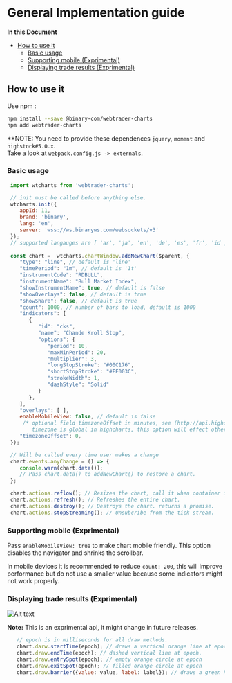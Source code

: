 # General Implementation guide

**In this Document**

-   [How to use it](#How-to-use-it)
    - [Basic usage](#basic-usage)
    - [Supporting mobile (Exprimental)](#supporting-mobile-(exprimental))
    - [Displaying trade results (Exprimental)](#displaying-trade-results-(exprimental))



## How to use it

Use npm :

```sh    
npm install --save @binary-com/webtrader-charts
npm add webtrader-charts
```

**NOTE: You need to provide these dependences `jquery`, `moment` and `highstock#5.0.x`.  
Take a look at `webpack.config.js -> externals`.  

### Basic usage

```js
 import wtcharts from 'webtrader-charts';

 // init must be called before anything else.
 wtcharts.init({
    appId: 11,
    brand: 'binary',
    lang: 'en',
    server: 'wss://ws.binaryws.com/websockets/v3'
 });
 // supported langauges are [ 'ar', 'ja', 'en', 'de', 'es', 'fr', 'id', 'it', 'pl', 'pt', 'ru', 'th', 'vi', 'zh_cn', 'zh_tw']
 
 const chart =  wtcharts.chartWindow.addNewChart($parent, {
    "type": "line", // default is 'line'
    "timePeriod": "1m", // default is '1t'
    "instrumentCode": "RDBULL",
    "instrumentName": "Bull Market Index",
    "showInstrumentName": true, // default is false
    "showOverlays": false, // default is true
    "showShare": false, // default is true
    "count": 1000, // number of bars to load, default is 1000
    "indicators": [
       {
          "id": "cks",
          "name": "Chande Kroll Stop",
          "options": {
             "period": 10,
             "maxMinPeriod": 20,
             "multiplier": 3,
             "longStopStroke": "#00C176",
             "shortStopStroke": "#FF003C",
             "strokeWidth": 1,
             "dashStyle": "Solid"
          }
       },
    ],
    "overlays": [ ],
    enableMobileView: false, // default is false
     /* optional field timezoneOffset in minutes, see (http://api.highcharts.com/highstock/global.timezoneOffset)
        timezone is global in highcharts, this option will effect other charts on the page */
    "timezoneOffset": 0,
 });

 // Will be called every time user makes a change
 chart.events.anyChange = () => {
    console.warn(chart.data());
    // Pass chart.data() to addNewChart() to restore a chart.
 }; 

 chart.actions.reflow(); // Resizes the chart, call it when container is resized.
 chart.actions.refresh(); // Refreshes the entire chart.
 chart.actions.destroy(); // Destroys the chart. returns a promise.
 chart.actions.stopStreaming(); // Unsubcribe from the tick stream.
```

### Supporting mobile (Exprimental)

Pass `enableMobileView: true` to make chart mobile friendly. This option disables the navigator and shrinks the scrollbar.

In mobile devices it is recommended to reduce `count: 200`, this will improve performance but do not use a smaller value because some indicators might not work properly.

### Displaying trade results (Exprimental)

![Alt text](example/screenshots/0.png?raw=true "Displaying trade results")

**Note:** This is an exprimental api, it might change in future releases.
```js
   // epoch is in milliseconds for all draw methods.
   chart.darw.startTime(epoch); // draws a vertical orange line at epoch.
   chart.draw.endTime(epoch); // dashed vertical line at epoch.
   chart.draw.entrySpot(epoch); // empty orange circle at epoch
   chart.draw.exitSpot(epoch); // filled orange circle at epoch
   chart.draw.barrier({value: value, label: label}); // draws a green horizontal barrier line
```
